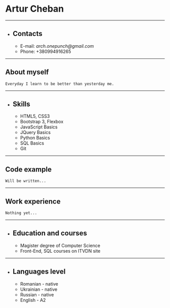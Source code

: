 # Artur Cheban
---
* ## Contacts
	* E-mail: _arch.onepunch@gmail.com_
	* Phone: +380994916265
---
## About myself
	Everyday I learn to be better than yesterday me.
---
* ## Skills
	* HTML5, CSS3
	* Bootstrap 3, Flexbox
	* JavaScript Basics
	* JQuery Basics
	* Python Basics
	* SQL Basics
	* Git
---
## Code example
	Will be written...
---
## Work experience
	Nothing yet...
---
* ## Education and courses
	* Magister degree of Computer Science
	* Front-End, SQL courses on ITVDN site
---
* ## Languages level
	* Romanian - native
	* Ukrainian - native
	* Russian - native
	* English - A2